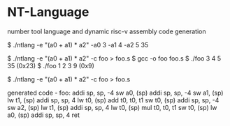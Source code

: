 # NT-Language
number tool language and dynamic risc-v assembly code generation

$ ./ntlang -e "(a0 + a1) * a2" -a0 3 -a1 4 -a2 5
35

$ ./ntlang -e "(a0 + a1) * a2" -c foo > foo.s
$ gcc -o foo foo.s
$ ./foo 3 4 5
35 (0x23)
$ ./foo 1 2 3
9 (0x9)

$ ./ntlang -e "(a0 + a1) * a2" -c foo > foo.s

generated code - 
foo:
    addi sp, sp, -4
    sw a0, (sp)
    addi sp, sp, -4
    sw a1, (sp)
    lw t1, (sp)
    addi sp, sp, 4
    lw t0, (sp)
    add t0, t0, t1
    sw t0, (sp)
    addi sp, sp, -4
    sw a2, (sp)
    lw t1, (sp)
    addi sp, sp, 4
    lw t0, (sp)
    mul t0, t0, t1
    sw t0, (sp)
    lw a0, (sp)
    addi sp, sp, 4
    ret
